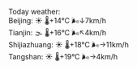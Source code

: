 Today weather:  
Beijing: ☀️ 🌡️+14°C 🌬️↓7km/h  
Tianjin: 🌫  🌡️+16°C 🌬️↖4km/h  
Shijiazhuang: ☀️ 🌡️+18°C 🌬️→11km/h  
Tangshan: ☀️ 🌡️+19°C 🌬️→4km/h  
